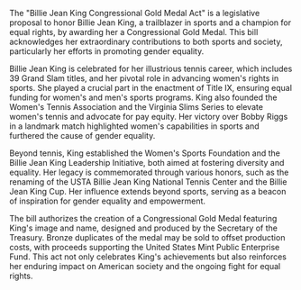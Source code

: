 The "Billie Jean King Congressional Gold Medal Act" is a legislative proposal to honor Billie Jean King, a trailblazer in sports and a champion for equal rights, by awarding her a Congressional Gold Medal. This bill acknowledges her extraordinary contributions to both sports and society, particularly her efforts in promoting gender equality.

Billie Jean King is celebrated for her illustrious tennis career, which includes 39 Grand Slam titles, and her pivotal role in advancing women's rights in sports. She played a crucial part in the enactment of Title IX, ensuring equal funding for women's and men's sports programs. King also founded the Women's Tennis Association and the Virginia Slims Series to elevate women's tennis and advocate for pay equity. Her victory over Bobby Riggs in a landmark match highlighted women's capabilities in sports and furthered the cause of gender equality.

Beyond tennis, King established the Women's Sports Foundation and the Billie Jean King Leadership Initiative, both aimed at fostering diversity and equality. Her legacy is commemorated through various honors, such as the renaming of the USTA Billie Jean King National Tennis Center and the Billie Jean King Cup. Her influence extends beyond sports, serving as a beacon of inspiration for gender equality and empowerment.

The bill authorizes the creation of a Congressional Gold Medal featuring King's image and name, designed and produced by the Secretary of the Treasury. Bronze duplicates of the medal may be sold to offset production costs, with proceeds supporting the United States Mint Public Enterprise Fund. This act not only celebrates King's achievements but also reinforces her enduring impact on American society and the ongoing fight for equal rights.